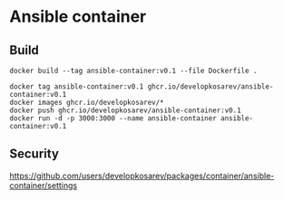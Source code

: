 # Ansible container

## Build 
```
docker build --tag ansible-container:v0.1 --file Dockerfile .

docker tag ansible-container:v0.1 ghcr.io/developkosarev/ansible-container:v0.1
docker images ghcr.io/developkosarev/*
docker push ghcr.io/developkosarev/ansible-container:v0.1 
docker run -d -p 3000:3000 --name ansible-container ansible-container:v0.1
```    

## Security
https://github.com/users/developkosarev/packages/container/ansible-container/settings